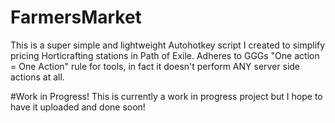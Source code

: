 # FarmersMarket
This is a super simple and lightweight Autohotkey script I created to simplify pricing Horticrafting stations in Path of Exile. Adheres to GGGs "One action = One Action" rule for tools, in fact it doesn't perform ANY server side actions at all.


#Work in Progress!
This is currently a work in progress project but I hope to have it uploaded and done soon!
